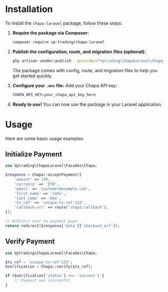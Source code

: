 # Installation

To install the `chapa-laravel` package, follow these steps:

1. **Require the package via Composer:**

    ```bash
    composer require vp-trading/chapa-laravel
    ```

2. **Publish the configuration, route, and migration files (optional):**

    ```bash
    php artisan vendor:publish --provider="Vptrading\ChapaLaravel\ChapaServiceProvider"
    ```

    The package comes with config, route, and migration files to help you get started quickly.

3. **Configure your `.env` file:**
   Add your Chapa API key:

    ```bash
    CHAPA_API_KEY=your_chapa_api_key_here
    ```

4. **Ready to use!**
   You can now use the package in your Laravel application.

# Usage

Here are some basic usage examples:

## Initialize Payment

```php
use Vptrading\ChapaLaravel\Facades\Chapa;

$response = Chapa::acceptPayment([
    'amount' => 100,
    'currency' => 'ETB',
    'email' => 'customer@example.com',
    'first_name' => 'John',
    'last_name' => 'Doe',
    'tx_ref' => 'unique-tx-ref-123',
    'callback_url' => route('chapa.callback'),
]);

// Redirect user to payment page
return redirect($response['data']['checkout_url']);
```

## Verify Payment

```php
use Vptrading\ChapaLaravel\Facades\Chapa;

$tx_ref = 'unique-tx-ref-123';
$verification = Chapa::verify($tx_ref);

if ($verification['status'] === 'success') {
    // Payment was successful
}
```
